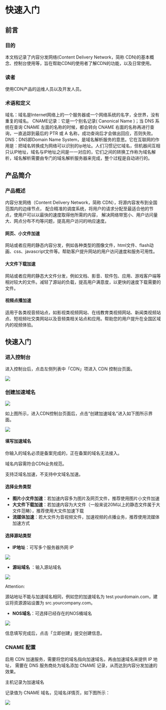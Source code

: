 # 快速入门

## 前言

### 目的

本文档记录了内容分发网络(Content Delivery Network，简称 CDN)的基本概念、控制台使用等，旨在帮助CDN的使用者了解CDN的功能，以及日常使用。

### 读者

使用CDN产品的运维人员以及开发人员。

### 术语和定义
域名：域名是Internet网络上的一个服务器或一个网络系统的名字，全世界，没有重复的域名。
CNAME记录：它是一个别名记录( Canonical Name )；当 DNS 系统在查询 CNAME 左面的名称的时候，都会转向 CNAME 右面的名称再进行查询，一直追踪到最后的 PTR 或 A 名称，成功查询后才会做出回应，否则失败。
DNS：DNS即Domain Name System，是域名解析服务的意思。它在互联网的作用是：把域名转换成为网络可以识别的ip地址。人们习惯记忆域名，但机器间互相只认IP地址，域名与IP地址之间是一一对应的，它们之间的转换工作称为域名解析，域名解析需要由专门的域名解析服务器来完成，整个过程是自动进行的。

## 产品简介

### 产品概述
内容分发网络（Content Delivery Network，简称 CDN），将源内容发布到全国范围内的边缘节点， 配合精准的调度系统，将用户的请求分配至最适合他的节点，使用户可以以最快的速度取得他所需的内容， 解决网络带宽小、用户访问量大、网点分布不均等问题，提高用户访问的响应速度。

#### 网页、小文件加速

网站或者应用的静态内容分发，例如各种类型的图像文件，html文件、flash动画、css、javascript文件等。帮助客户提升网站的用户访问速度和服务可用性。

#### 大文件下载加速

网站或者应用的静态大文件分发，例如文档、影音、软件包、应用、游戏客户端等相对较大的文件。减轻了源站的负载，提高用户满意度，以更快的速度下载需要的文件。

#### 视频点播加速

适用于各类视音频站点，如影视类视频网站、在线教育类视频网站、新闻类视频站点、短视频社交类网站以及音频类相关站点和应用。帮助您的用户提升在全国区域内的视频体验。

## 快速入门

### 进入控制台
进入控制台后，点击左侧列表中「CDN」项进入 CDN 控制台页面。

![](./image/CDN快速入门-进入控制台.png)

### 创建加速域名

![](./image/CDN快速入门-进入控制台.png)

如上图所示，进入CDN控制台页面后，点击“创建加速域名”进入如下图所示界面。

![](./image/CDN快速入门-创建加速域名2.png)

#### 填写加速域名
你输入的域名必须是备案完成的，正在备案的域名无法接入。

域名内容需符合CDN业务规范。

支持泛域名加速，不支持中文域名加速。

#### 选择业务类型
* **图片小文件加速**：若加速内容多为图片及网页文件，推荐使用图片小文件加速
* **大文件下载加速**：若加速内容为大文件（一般来说20M以上的静态文件属于大文件范畴），推荐使用大文件加速下载
* **流媒体加速**：若大文件为音视频文件，加速视频的点播业务，推荐使用流媒体加速方式

#### 选择源站类型
* **IP地址**：可写多个服务器外网 IP

![](./image/CDN快速入门-创建加速域名IP.png)

* **源站域名** ：输入源站域名

![](./image/CDN快速入门-创建加速域名域名.png)

<span>Attention:</span><div class="alertContent">源站地址不能与加速域名相同，例如您的加速域名为 test.yourdomain.com，建议将资源源站设置为 src.yourcompany.com。</div>

* **NOS域名**：可选择已经存在的NOS桶域名

![](./image/CDN快速入门-创建加速域名NOS.png)

信息填写完成后，点击「立即创建」提交创建信息。

### CNAME 配置
启用 CDN 加速服务，需要将您的域名指向加速域名，再由加速域名来提供 IP 地址， 需要在 DNS 服务商处为域名添加 CNAME 记录，从而达到内容分发加速的效果。

主机记录为加速域名

记录值为 CNAME 域名，见域名详情页，如下图所示：

![](./image/CDN快速入门-CNAME域名.png)

